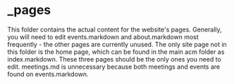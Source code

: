# _pages
This folder contains the actual content for the website's pages. Generally, you will need to edit events.markdown and about.markdown most 
frequently - the other pages are currently unused. The only site page not in this folder is the home page, which can be found in the main acm 
folder as index.markdown. These three pages should be the only ones you need to edit. meetings.md is unnecessary because both meetings
and events are found on events.markdown. 